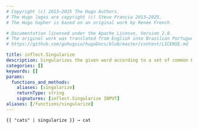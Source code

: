 ```yaml
---
# Copyright (c) 2013–2025 The Hugo Authors.
# The Hugo logos are copyright (c) Steve Francia 2013–2025.
# The Hugo Gopher is based on an original work by Renée French.

# Documentation licensed under the Apache License, Version 2.0.
# The original work was translated from English into Brazilian Portuguese.
# https://github.com/gohugoio/hugoDocs/blob/master/content/LICENSE.md

title: inflect.Singularize
description: Singularizes the given word according to a set of common English singularization rules.
categories: []
keywords: []
params:
  functions_and_methods:
    aliases: [singularize]
    returnType: string
    signatures: [inflect.Singularize INPUT]
aliases: [/functions/singularize]
---
```


```go-html-template
{{ "cats" | singularize }} → cat
```
